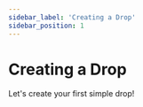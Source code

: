 ```yaml
---
sidebar_label: 'Creating a Drop'
sidebar_position: 1
---
```

# Creating a Drop

Let's create your first simple drop!